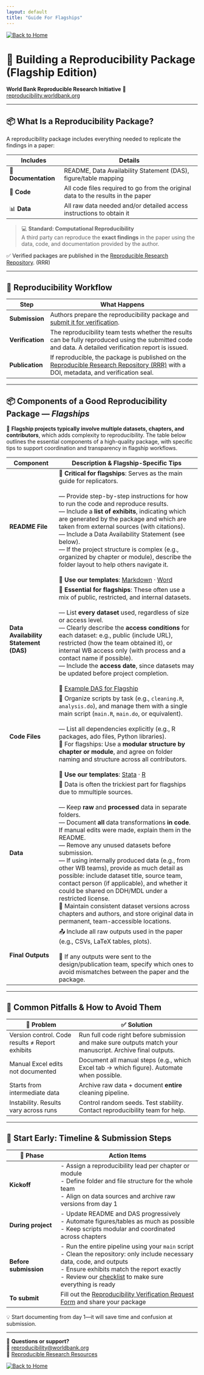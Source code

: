 ```yaml
---
layout: default
title: "Guide For Flagships"
---
```


[![Back to Home](https://img.shields.io/badge/Back_to-Home-blue)](../index.html)

# 🧭 Building a Reproducibility Package (Flagship Edition)

**World Bank Reproducible Research Initiative**  🔗 [reproducibility.worldbank.org](https://reproducibility.worldbank.org)

---

## 📦 What Is a Reproducibility Package?

A reproducibility package includes everything needed to replicate the findings in a paper:

| Includes | Details |
|----------|---------|
| 📑 **Documentation** | README, Data Availability Statement (DAS), figure/table mapping |
| 📂 **Code** | All code files required to go from the original data to the results in the paper |
| 📊 **Data** | All raw data needed and/or detailed access instructions to obtain it |

> 💻 **Standard: Computational Reproducibility**  
> A third party can reproduce the **exact findings** in the paper using the data, code, and documentation provided by the author.

✅ Verified packages are published in the [Reproducible Research Repository](https://reproducibility.worldbank.org). (RRR)

---

## 🔁 Reproducibility Workflow

| Step               | What Happens                                                                                           |
|--------------------|--------------------------------------------------------------------------------------------------------|
| **Submission**   | Authors prepare the reproducibility package and [submit it for verification](https://survey.wb.surveycto.com/collect/prwp_reproducibility). |
| **Verification** | The reproducibility team tests whether the results can be fully reproduced using the submitted code and data. A detailed verification report is issued. |
| **Publication**  | If reproducible, the package is published on the [Reproducible Research Repository (RRR)](https://reproducibility.worldbank.org) with a DOI, metadata, and verification seal. |


---

## 📦 Components of a Good Reproducibility Package — *Flagships*

📌 **Flagship projects typically involve multiple datasets, chapters, and contributors**, which adds complexity to reproducibility. The table below outlines the essential components of a high-quality package, with specific tips to support coordination and transparency in flagship workflows.

| Component             | Description & Flagship-Specific Tips                                                                 |
|----------------------|-------------------------------------------------------------------------------------------------------|
| **README File**       | 📌 **Critical for flagships**: Serves as the main guide for replicators.<br><br>— Provide step-by-step instructions for how to run the code and reproduce results.<br>— Include a **list of exhibits**, indicating which are generated by the package and which are taken from external sources (with citations).<br>— Include a Data Availability Statement (see below).<br>— If the project structure is complex (e.g., organized by chapter or module), describe the folder layout to help others navigate it.<br><br>🔗 **Use our templates**: [Markdown](https://github.com/worldbank/wb-reproducible-research-repository/blob/main/resources/README_Template.md) · [Word](https://github.com/worldbank/wb-reproducible-research-repository/raw/refs/heads/main/resources/README_Template.docx) |
| **Data Availability Statement (DAS)** | 📌 **Essential for flagships**: These often use a mix of public, restricted, and internal datasets.<br><br>— List **every dataset** used, regardless of size or access level.<br>— Clearly describe the **access conditions** for each dataset: e.g., public (include URL), restricted (how the team obtained it), or internal WB access only (with process and a contact name if possible).<br>— Include the **access date**, since datasets may be updated before project completion.<br><br>🔗 [Example DAS for Flagship](https://reproducibility.worldbank.org/index.php/catalog/250/download/731) |
| **Code Files**        | 📁 Organize scripts by task (e.g., `cleaning.R`, `analysis.do`), and manage them with a single main script (`main.R`, `main.do`, or equivalent).<br><br>— List all dependencies explicitly (e.g., R packages, ado files, Python libraries).<br>📌 For flagships: Use a **modular structure by chapter or module**, and agree on folder naming and structure across all contributors. <br><br>🔗 **Use our templates**: [Stata](https://github.com/worldbank/wb-reproducible-research-repository/blob/main/resources/main.do) · [R](https://github.com/worldbank/wb-reproducible-research-repository/blob/main/resources/main.R)|
| **Data**              | 📌 Data is often the trickiest part for flagships due to mmultiple sources.<br><br>— Keep **raw** and **processed** data in separate folders.<br>— Document **all** data transformations **in code**. If manual edits were made, explain them in the README.<br>— Remove any unused datasets before submission.<br>— If using internally produced data (e.g., from other WB teams), provide as much detail as possible: include dataset title, source team, contact person (if applicable), and whether it could be shared on DDH/MDL under a restricted license.<br>📌 Maintain consistent dataset versions across chapters and authors, and store original data in permanent, team-accessible locations. |
| **Final Outputs**     | 📤 Include all raw outputs used in the paper (e.g., CSVs, LaTeX tables, plots).<br><br>📌 If any outputs were sent to the design/publication team, specify which ones to avoid mismatches between the paper and the package. |

---

## 🚧 Common Pitfalls & How to Avoid Them

| 🚫 Problem | ✅ Solution |
|-----------|-------------|
| Version control. Code results ≠ Report exhibits | Run full code right before submission and make sure outputs match your manuscript. Archive final outputs. |
| Manual Excel edits not documented | Document all manual steps (e.g., which Excel tab → which figure). Automate when possible. |
| Starts from intermediate data | Archive raw data + document **entire** cleaning pipeline. |
| Instability. Results vary across runs | Control random seeds. Test stability. Contact reproducibility team for help. |

---

## 🚀 Start Early: Timeline & Submission Steps

| 📅 Phase               | Action Items                                                                      |
|------------------------|---------------------------------------------------------------------------------------|
| **Kickoff**            | - Assign a reproducibility lead per chapter or module<br>- Define folder and file structure for the whole team<br>- Align on data sources and archive raw versions from day 1 |
| **During project**     | - Update README and DAS progressively<br>- Automate figures/tables as much as possible<br>- Keep scripts modular and coordinated across chapters |
| **Before submission**  | - Run the entire pipeline using your `main` script<br>- Clean the repository: only include necessary data, code, and outputs<br>- Ensure exhibits match the report exactly <br>- Review our [checklist](https://worldbank.github.io/wb-reproducible-research-repository/reproducibility_package_checklist.html) to make sure everything is ready |
| **To submit**          | Fill out the [Reproducibility Verification Request Form](https://survey.wb.surveycto.com/collect/prwp_reproducibility) and share your package |

💡 Start documenting from day 1—it will save time and confusion at submission.

---

📨 **Questions or support?**  
📧 reproducibility@worldbank.org  
🔗 [Reproducible Research Resources](https://worldbank.github.io/wb-reproducible-research-repository/resources.html)

[![Back to Home](https://img.shields.io/badge/Back_to-Home-blue)](../index.html)

